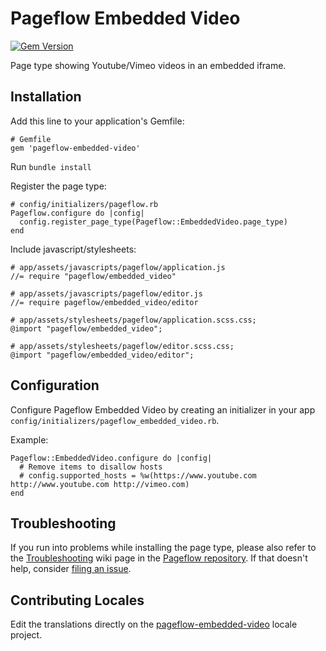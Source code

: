# Pageflow Embedded Video

[![Gem Version](https://badge.fury.io/rb/pageflow-embedded-video.svg)](http://badge.fury.io/rb/pageflow-embedded-video)

Page type showing Youtube/Vimeo videos in an embedded iframe.

## Installation

Add this line to your application's Gemfile:

    # Gemfile
    gem 'pageflow-embedded-video'

Run `bundle install`

Register the page type:

    # config/initializers/pageflow.rb
    Pageflow.configure do |config|
      config.register_page_type(Pageflow::EmbeddedVideo.page_type)
    end

Include javascript/stylesheets:

    # app/assets/javascripts/pageflow/application.js
    //= require "pageflow/embedded_video"

    # app/assets/javascripts/pageflow/editor.js
    //= require pageflow/embedded_video/editor

    # app/assets/stylesheets/pageflow/application.scss.css;
    @import "pageflow/embedded_video";

    # app/assets/stylesheets/pageflow/editor.scss.css;
    @import "pageflow/embedded_video/editor";


## Configuration

Configure Pageflow Embedded Video by creating an initializer in your app
`config/initializers/pageflow_embedded_video.rb`.

Example:

    Pageflow::EmbeddedVideo.configure do |config|
      # Remove items to disallow hosts
      # config.supported_hosts = %w(https://www.youtube.com http://www.youtube.com http://vimeo.com)
    end

## Troubleshooting

If you run into problems while installing the page type, please also refer to the
[Troubleshooting](https://github.com/codevise/pageflow/wiki/Troubleshooting) wiki
page in the [Pageflow  repository](https://github.com/codevise/pageflow). If that
doesn't help, consider
[filing an issue](https://github.com/codevise/pageflow-embedded-video/issues).


## Contributing Locales

Edit the translations directly on the
[pageflow-embedded-video](http://www.localeapp.com/projects/public?search=tf/pageflow-embedded-video)
locale project.
